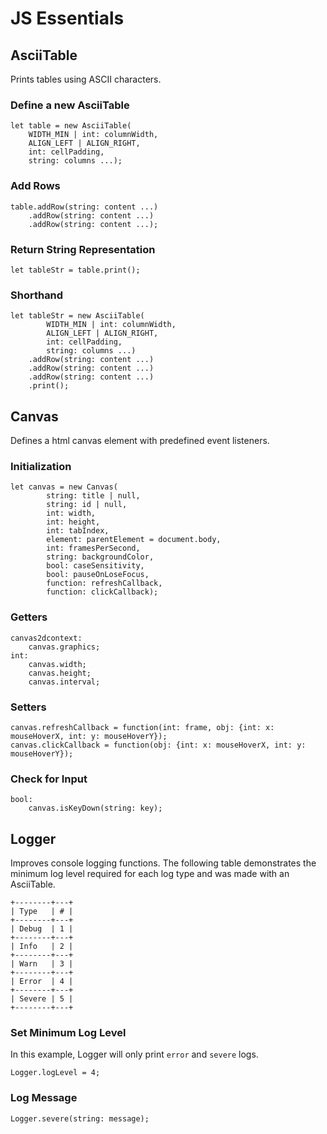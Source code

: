 # JS Essentials

## AsciiTable
Prints tables using ASCII characters.

### Define a new AsciiTable
```
let table = new AsciiTable(
    WIDTH_MIN | int: columnWidth,
    ALIGN_LEFT | ALIGN_RIGHT,
    int: cellPadding,
    string: columns ...);
```

### Add Rows
```
table.addRow(string: content ...)
    .addRow(string: content ...)
    .addRow(string: content ...);
```

### Return String Representation
```
let tableStr = table.print();
```

### Shorthand
```
let tableStr = new AsciiTable(
        WIDTH_MIN | int: columnWidth,
        ALIGN_LEFT | ALIGN_RIGHT,
        int: cellPadding,
        string: columns ...)
    .addRow(string: content ...)
    .addRow(string: content ...)
    .addRow(string: content ...)
    .print();
```

## Canvas
Defines a html canvas element with predefined event listeners.

### Initialization
```
let canvas = new Canvas(
        string: title | null,
        string: id | null,
        int: width,
        int: height,
        int: tabIndex,
        element: parentElement = document.body,
        int: framesPerSecond,
        string: backgroundColor,
        bool: caseSensitivity,
        bool: pauseOnLoseFocus,
        function: refreshCallback,
        function: clickCallback);
```

### Getters
```
canvas2dcontext:
    canvas.graphics;
int:
    canvas.width;
    canvas.height;
    canvas.interval;
```

### Setters
```
canvas.refreshCallback = function(int: frame, obj: {int: x: mouseHoverX, int: y: mouseHoverY});
canvas.clickCallback = function(obj: {int: x: mouseHoverX, int: y: mouseHoverY});
```

### Check for Input
```
bool:
    canvas.isKeyDown(string: key);
```

## Logger
Improves console logging functions.
The following table demonstrates the minimum log level required for each log type and was made with an AsciiTable.
```
+--------+---+
| Type   | # | 
+--------+---+
| Debug  | 1 | 
+--------+---+
| Info   | 2 | 
+--------+---+
| Warn   | 3 | 
+--------+---+
| Error  | 4 | 
+--------+---+
| Severe | 5 | 
+--------+---+
```

### Set Minimum Log Level
In this example, Logger will only print `error` and `severe` logs.
```
Logger.logLevel = 4;
```

### Log Message
```
Logger.severe(string: message);
```
